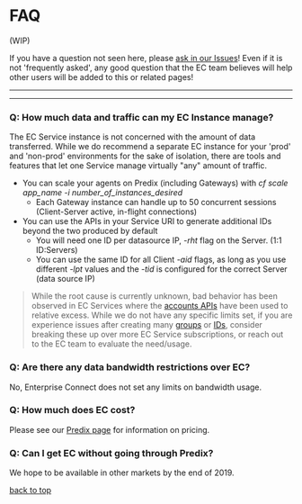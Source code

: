# FAQ

(WIP)

If you have a question not seen here, please [ask in our Issues](https://github.com/Enterprise-connect/documentation/issues)! Even if it is not 'frequently asked', any good question that the EC team believes will help other users will be added to this or related pages!

---
---

### Q: How much data and traffic can my EC Instance manage?
The EC Service instance is not concerned with the amount of data transferred. While we do recommend a separate EC instance for your 'prod' and 'non-prod' environments for the sake of isolation, there are tools and features that let one Service manage virtually "any" amount of traffic.

- You can scale your agents on Predix (including Gateways) with *cf scale app_name -i number_of_instances_desired*
    - Each Gateway instance can handle up to 50 concurrent sessions (Client-Server active, in-flight connections)
- You can use the APIs in your Service URI to generate additional IDs beyond the two produced by default
    - You will need one ID per datasource IP, *-rht* flag on the Server. (1:1 ID:Servers)
    - You can use the same ID for all Client *-aid* flags, as long as you use different *-lpt* values and the *-tid* is configured for the correct Server (data source IP)

> While the root cause is currently unknown, bad behavior has been observed in EC Services where the [accounts APIs](./service.md#apis) have been used to relative excess. While we do not have any specific limits set, if you are experience issues after creating many [groups](./service.md#groups) or [IDs](./service.md#ids), consider breaking these up over more EC Service subscriptions, or reach out to the EC team to evaluate the need/usage.
    
### Q: Are there any data bandwidth restrictions over EC?
No, Enterprise Connect does not set any limits on bandwidth usage.

### Q: How much does EC cost?
Please see our [Predix page](https://www.predix.io/services/service.html?id=2184) for information on pricing.

### Q: Can I get EC without going through Predix?
We hope to be available in other markets by the end of 2019.

[back to top](#faq)